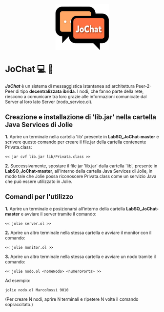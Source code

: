 <div align="center"><img src="logo/jo.png" width="175" height="150" /></div>

# JoChat :computer: :speech_balloon:

**_JoChat_** è un sistema di messaggistica istantanea ad architettura Peer-2-Peer di tipo **decentralizzata ibrida**. I nodi, che fanno parte della rete,
riescono a comunicare tra loro grazie alle informazioni comunicate dal
Server al loro lato Server (nodo_service.ol).
<br>

## Creazione e installazione di 'lib.jar' nella cartella Java Services di Jolie

**1.** Aprire un terminale nella cartella 'lib' presente in **LabSO_JoChat-master** e scrivere questo comando per creare il file.jar della cartella contenente Privata.class:

```
<< jar cvf lib.jar lib/Privata.class >>
```

**2.** Successivamente, spostare il file jar 'lib.jar' dalla cartella 'lib', presente in **LabSO_JoChat-master**, all'interno della cartella Java Services di Jolie, in modo tale che Jolie possa riconoscere Privata.class come un servizio Java che può essere utilizzato in Jolie.

## Comandi per l'utilizzo

**1.** Aprire un terminale e posizionarsi all’interno della cartella **LabSO_JoChat-master** e avviare il server tramite il comando:

```
<< jolie server.ol >>
```

**2.** Aprire un altro terminale nella stessa cartella e avviare il monitor con il comando:

```
<< jolie monitor.ol >>
```

**3.** Aprire un altro terminale nella stessa cartella e avviare un nodo tramite il comando:

```
<< jolie nodo.ol <nomeNodo> <numeroPorta> >>
```

Ad esempio:

```
jolie nodo.ol MarcoRossi 9010
```

(Per creare N nodi, aprire N terminali e ripetere N volte il comando sopraccitato.)
